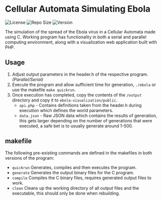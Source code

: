 # Cellular Automata Simulating Ebola
![License](https://img.shields.io/github/license/ImSkully/ebola-cellular-automata)
![Repo Size](https://img.shields.io/github/languages/code-size/ImSkully/ebola-cellular-automata)
![Version](https://img.shields.io/github/v/tag/imskully/ebola-cellular-automata)

The simulation of the spread of the Ebola virus in a Cellular Automata made using C. Working program has functionality in both a serial and parallel computing environment, along with a visualization web application built with PHP.

## Usage
1. Adjust output parameters in the header.h of the respective program. *(Parallel/Serial)*
2. Execute the program and allow sufficient time for generation, `./ebola` or use the makefile `make quickrun`.
3. Once execution has completed, copy the contents of the `/output` directory and copy it to `ebola-visualization/public`.
	* `api.php` - Contains definitions taken from the header.h during execution which defines the world parameters.
	* `data.json` - Raw JSON data which contains the results of generation, this gets larger depending on the number of generations that were executed, a safe bet is to usually generate around 1-500.

## makefile
The following pre-existing commands are defined in the makefiles in both versions of the program:
 * `quickrun`
 Generates, compiles and then executes the program.
 * `generate`
 Generates the output binary files for the C program.
 * `compile`
 Compiles the C binary files, requires generated output files to work.
 * `clean`
 Cleans up the working directory of all output files and the executable, this should only be done when rebuilding.
